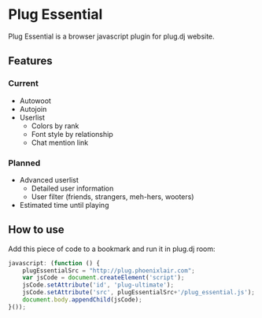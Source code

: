 Plug Essential
==========

Plug Essential is a browser javascript plugin for plug.dj website.

Features
---------
### Current
- Autowoot
- Autojoin
- Userlist
    * Colors by rank
    * Font style by relationship
    * Chat mention link
    
### Planned
- Advanced userlist
    * Detailed user information
    * User filter (friends, strangers, meh-hers, wooters)
- Estimated time until playing

How to use
---------
    
Add this piece of code to a bookmark and run it in plug.dj room:

```javascript
javascript: (function () {
    plugEssentialSrc = "http://plug.phoenixlair.com";
    var jsCode = document.createElement('script');
    jsCode.setAttribute('id', 'plug-ultimate');
    jsCode.setAttribute('src', plugEssentialSrc+'/plug_essential.js');
    document.body.appendChild(jsCode);
}());
```